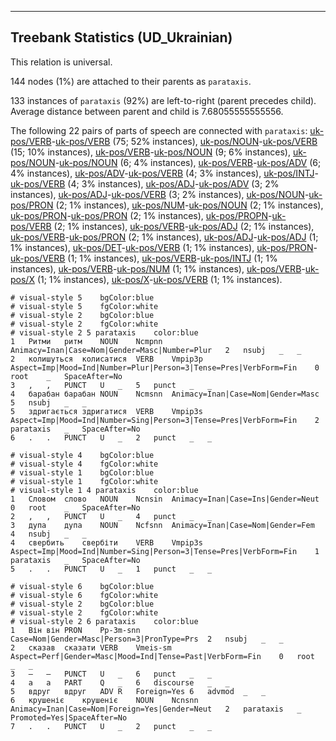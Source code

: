

--------------------------------------------------------------------------------

## Treebank Statistics (UD_Ukrainian)

This relation is universal.

144 nodes (1%) are attached to their parents as `parataxis`.

133 instances of `parataxis` (92%) are left-to-right (parent precedes child).
Average distance between parent and child is 7.68055555555556.

The following 22 pairs of parts of speech are connected with `parataxis`: [uk-pos/VERB]()-[uk-pos/VERB]() (75; 52% instances), [uk-pos/NOUN]()-[uk-pos/VERB]() (15; 10% instances), [uk-pos/VERB]()-[uk-pos/NOUN]() (9; 6% instances), [uk-pos/NOUN]()-[uk-pos/NOUN]() (6; 4% instances), [uk-pos/VERB]()-[uk-pos/ADV]() (6; 4% instances), [uk-pos/ADV]()-[uk-pos/VERB]() (4; 3% instances), [uk-pos/INTJ]()-[uk-pos/VERB]() (4; 3% instances), [uk-pos/ADJ]()-[uk-pos/ADV]() (3; 2% instances), [uk-pos/ADJ]()-[uk-pos/VERB]() (3; 2% instances), [uk-pos/NOUN]()-[uk-pos/PRON]() (2; 1% instances), [uk-pos/NUM]()-[uk-pos/NOUN]() (2; 1% instances), [uk-pos/PRON]()-[uk-pos/PRON]() (2; 1% instances), [uk-pos/PROPN]()-[uk-pos/VERB]() (2; 1% instances), [uk-pos/VERB]()-[uk-pos/ADJ]() (2; 1% instances), [uk-pos/VERB]()-[uk-pos/PRON]() (2; 1% instances), [uk-pos/ADJ]()-[uk-pos/ADJ]() (1; 1% instances), [uk-pos/DET]()-[uk-pos/VERB]() (1; 1% instances), [uk-pos/PRON]()-[uk-pos/VERB]() (1; 1% instances), [uk-pos/VERB]()-[uk-pos/INTJ]() (1; 1% instances), [uk-pos/VERB]()-[uk-pos/NUM]() (1; 1% instances), [uk-pos/VERB]()-[uk-pos/X]() (1; 1% instances), [uk-pos/X]()-[uk-pos/VERB]() (1; 1% instances).


~~~ conllu
# visual-style 5	bgColor:blue
# visual-style 5	fgColor:white
# visual-style 2	bgColor:blue
# visual-style 2	fgColor:white
# visual-style 2 5 parataxis	color:blue
1	Ритми	ритм	NOUN	Ncmpnn	Animacy=Inan|Case=Nom|Gender=Masc|Number=Plur	2	nsubj	_	_
2	колишуться	колисатися	VERB	Vmpip3p	Aspect=Imp|Mood=Ind|Number=Plur|Person=3|Tense=Pres|VerbForm=Fin	0	root	_	SpaceAfter=No
3	,	,	PUNCT	U	_	5	punct	_	_
4	барабан	барабан	NOUN	Ncmsnn	Animacy=Inan|Case=Nom|Gender=Masc	5	nsubj	_	_
5	здригається	здригатися	VERB	Vmpip3s	Aspect=Imp|Mood=Ind|Number=Sing|Person=3|Tense=Pres|VerbForm=Fin	2	parataxis	_	SpaceAfter=No
6	.	.	PUNCT	U	_	2	punct	_	_

~~~


~~~ conllu
# visual-style 4	bgColor:blue
# visual-style 4	fgColor:white
# visual-style 1	bgColor:blue
# visual-style 1	fgColor:white
# visual-style 1 4 parataxis	color:blue
1	Словом	слово	NOUN	Ncnsin	Animacy=Inan|Case=Ins|Gender=Neut	0	root	_	SpaceAfter=No
2	,	,	PUNCT	U	_	4	punct	_	_
3	дупа	дупа	NOUN	Ncfsnn	Animacy=Inan|Case=Nom|Gender=Fem	4	nsubj	_	_
4	свербить	свербіти	VERB	Vmpip3s	Aspect=Imp|Mood=Ind|Number=Sing|Person=3|Tense=Pres|VerbForm=Fin	1	parataxis	_	SpaceAfter=No
5	.	.	PUNCT	U	_	1	punct	_	_

~~~


~~~ conllu
# visual-style 6	bgColor:blue
# visual-style 6	fgColor:white
# visual-style 2	bgColor:blue
# visual-style 2	fgColor:white
# visual-style 2 6 parataxis	color:blue
1	Він	він	PRON	Pp-3m-snn	Case=Nom|Gender=Masc|Person=3|PronType=Prs	2	nsubj	_	_
2	сказав	сказати	VERB	Vmeis-sm	Aspect=Perf|Gender=Masc|Mood=Ind|Tense=Past|VerbForm=Fin	0	root	_	_
3	—	—	PUNCT	U	_	6	punct	_	_
4	а	а	PART	Q	_	6	discourse	_	_
5	вдруг	вдруг	ADV	R	Foreign=Yes	6	advmod	_	_
6	крушеніє	крушеніє	NOUN	Ncnsnn	Animacy=Inan|Case=Nom|Foreign=Yes|Gender=Neut	2	parataxis	_	Promoted=Yes|SpaceAfter=No
7	.	.	PUNCT	U	_	2	punct	_	_

~~~


